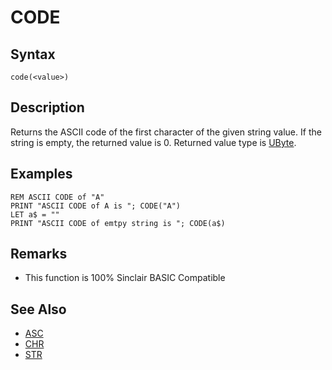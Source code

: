 # CODE

## Syntax


```
code(<value>)
```

## Description

Returns the ASCII code of the first character of the given string value.
If the string is empty, the returned value is 0.
Returned value type is [UByte](types.md#UByte).

## Examples

```
REM ASCII CODE of "A"
PRINT "ASCII CODE of A is "; CODE("A")
LET a$ = ""
PRINT "ASCII CODE of emtpy string is "; CODE(a$)
```

## Remarks

* This function is 100% Sinclair BASIC Compatible

## See Also

* [ASC](library/asc.bas.md)
* [CHR](chr.md)
* [STR](str.md)
